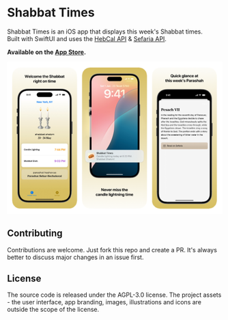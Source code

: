 # Shabbat Times

Shabbat Times is an iOS app that displays this week's Shabbat times.  
Built with SwiftUI and uses the [HebCal API](https://www.hebcal.com/home/197/shabbat-times-rest-api) & [Sefaria API](https://developers.sefaria.org/reference/getting-started).

**Available on the [App Store](https://apps.apple.com/app/shabbat-candle-times/id6741048381).**

<img src="./screenshot.png" alt="" width="650">

## Contributing

Contributions are welcome. Just fork this repo and create a PR. It's always better to discuss major changes in an issue first.

## License

The source code is released under the AGPL-3.0 license.
The project assets - the user interface, app branding, images, illustrations and icons are outside the scope of the license.
